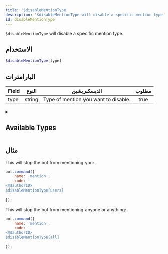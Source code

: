 ```yaml
---
title: '$disableMentionType'
description: '$disableMentionType will disable a specific mention type.'
id: disableMentionType
---
```


`$disableMentionType` will disable a specific mention type.

## الاستخدام

```php
$disableMentionType[type]
```

## البارامترات

| Field | النوع  | الديسكبربشين                         | مطلوب |
| ----- | ------ | ------------------------------------ |:-----:|
| type  | string | Type of mention you want to disable. | true  |

<details>
  <summary> <h2> Available Types </h2></summary>

| النوع    | الديسكبربشين                        |
| -------- | ----------------------------------- |
| everyone | `@everyone` and `@here` mentions.   |
| users    | All user mentions.                  |
| roles    | All role mentions.                  |
| all      | Roles, users and any other mention. |

</details>

## مثال

This will stop the bot from mentioning you:

```javascript
bot.command({
    name: 'mention',
    code: `
<@$authorID>
$disableMentionType[users] 
  `
});
```

This will stop the bot from mentioning anyone or anything:

```javascript
bot.command({
    name: 'mention',
    code: `
<@$authorID>
$disableMentionType[all] 
  `
});
```
